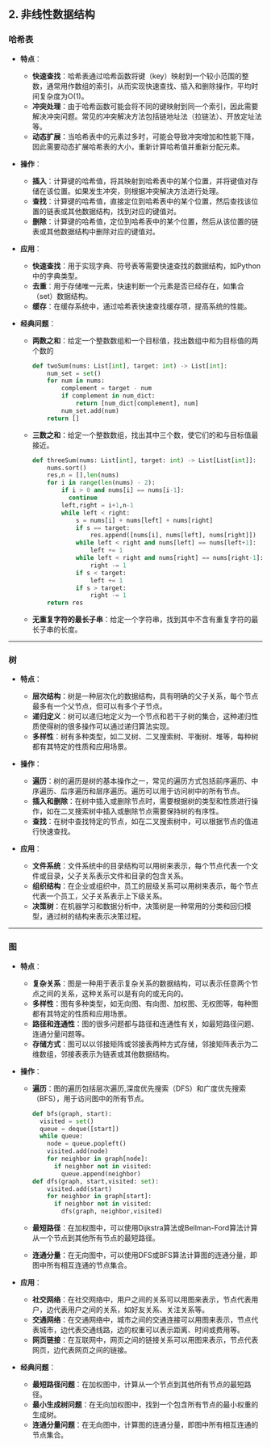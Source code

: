 ## **2. 非线性数据结构**

### 哈希表

- **特点**：
  - **快速查找**：哈希表通过哈希函数将键（key）映射到一个较小范围的整数，通常用作数组的索引，从而实现快速查找、插入和删除操作，平均时间复杂度为O(1)。
  - **冲突处理**：由于哈希函数可能会将不同的键映射到同一个索引，因此需要解决冲突问题。常见的冲突解决方法包括链地址法（拉链法）、开放定址法等。
  - **动态扩展**：当哈希表中的元素过多时，可能会导致冲突增加和性能下降，因此需要动态扩展哈希表的大小，重新计算哈希值并重新分配元素。

- **操作**：
  - **插入**：计算键的哈希值，将其映射到哈希表中的某个位置，并将键值对存储在该位置。如果发生冲突，则根据冲突解决方法进行处理。
  - **查找**：计算键的哈希值，直接定位到哈希表中的某个位置，然后查找该位置的链表或其他数据结构，找到对应的键值对。
  - **删除**：计算键的哈希值，定位到哈希表中的某个位置，然后从该位置的链表或其他数据结构中删除对应的键值对。

- **应用**：
  - **快速查找**：用于实现字典、符号表等需要快速查找的数据结构，如Python中的字典类型。
  - **去重**：用于存储唯一元素，快速判断一个元素是否已经存在，如集合（set）数据结构。
  - **缓存**：在缓存系统中，通过哈希表快速查找缓存项，提高系统的性能。

- **经典问题**：
  - **两数之和**：给定一个整数数组和一个目标值，找出数组中和为目标值的两个数的
  
    ```python
    def twoSum(nums: List[int], target: int) -> List[int]:
        num_set = set()
        for num in nums:
            complement = target - num
            if complement in num_dict:
                return [num_dict[complement], num]
            num_set.add(num)
        return []
    ```

  - **三数之和**：给定一个整数数组，找出其中三个数，使它们的和与目标值最接近。

    ```python
    def threeSum(nums: List[int], target: int) -> List[List[int]]:
        nums.sort()
        res,n = [],len(nums)
        for i in range(len(nums) - 2):
            if i > 0 and nums[i] == nums[i-1]: 
              continue
            left,right = i+1,n-1
            while left < right:
                s = nums[i] + nums[left] + nums[right]
                if s == target:
                    res.append([nums[i], nums[left], nums[right]])
                while left < right and nums[left] == nums[left+1]: 
                    left += 1
                while left < right and nums[right] == nums[right-1]: 
                    right -= 1
                if s < target:
                    left += 1
                if s > target:
                    right -= 1
        return res
    ```

  - **无重复字符的最长子串**：给定一个字符串，找到其中不含有重复字符的最长子串的长度。

---

### 树

- **特点**：
  - **层次结构**：树是一种层次化的数据结构，具有明确的父子关系，每个节点最多有一个父节点，但可以有多个子节点。
  - **递归定义**：树可以递归地定义为一个节点和若干子树的集合，这种递归性质使得树的很多操作可以通过递归算法实现。
  - **多样性**：树有多种类型，如二叉树、二叉搜索树、平衡树、堆等，每种树都有其特定的性质和应用场景。

- **操作**：
  - **遍历**：树的遍历是树的基本操作之一，常见的遍历方式包括前序遍历、中序遍历、后序遍历和层序遍历。遍历可以用于访问树中的所有节点。
  - **插入和删除**：在树中插入或删除节点时，需要根据树的类型和性质进行操作，如在二叉搜索树中插入或删除节点需要保持树的有序性。
  - **查找**：在树中查找特定的节点，如在二叉搜索树中，可以根据节点的值进行快速查找。

- **应用**：
  - **文件系统**：文件系统中的目录结构可以用树来表示，每个节点代表一个文件或目录，父子关系表示文件和目录的包含关系。
  - **组织结构**：在企业或组织中，员工的层级关系可以用树来表示，每个节点代表一个员工，父子关系表示上下级关系。
  - **决策树**：在机器学习和数据分析中，决策树是一种常用的分类和回归模型，通过树的结构来表示决策过程。

---

### 图

- **特点**：
  - **复杂关系**：图是一种用于表示复杂关系的数据结构，可以表示任意两个节点之间的关系，这种关系可以是有向的或无向的。
  - **多样性**：图有多种类型，如无向图、有向图、加权图、无权图等，每种图都有其特定的性质和应用场景。
  - **路径和连通性**：图的很多问题都与路径和连通性有关，如最短路径问题、连通分量问题等。
  - **存储方式**：图可以以邻接矩阵或邻接表两种方式存储，邻接矩阵表示为二维数组，邻接表表示为链表或其他数据结构。

- **操作**：
  - **遍历**：图的遍历包括层次遍历,深度优先搜索（DFS）和广度优先搜索（BFS），用于访问图中的所有节点。

    ```python
    def bfs(graph, start):
      visited = set()
      queue = deque([start])
      while queue:
        node = queue.popleft()
        visited.add(node)
        for neighbor in graph[node]:
          if neighbor not in visited:
            queue.append(neighbor)
    def dfs(graph, start,visited: set):
        visited.add(start)
        for neighbor in graph[start]:
          if neighbor not in visited:
            dfs(graph, neighbor,visited)
    ```

  - **最短路径**：在加权图中，可以使用Dijkstra算法或Bellman-Ford算法计算从一个节点到其他所有节点的最短路径。
  - **连通分量**：在无向图中，可以使用DFS或BFS算法计算图的连通分量，即图中所有相互连通的节点集合。

- **应用**：
  - **社交网络**：在社交网络中，用户之间的关系可以用图来表示，节点代表用户，边代表用户之间的关系，如好友关系、关注关系等。
  - **交通网络**：在交通网络中，城市之间的交通连接可以用图来表示，节点代表城市，边代表交通线路，边的权重可以表示距离、时间或费用等。
  - **网页链接**：在互联网中，网页之间的链接关系可以用图来表示，节点代表网页，边代表网页之间的链接。

- **经典问题**：
  - **最短路径问题**：在加权图中，计算从一个节点到其他所有节点的最短路径。
  - **最小生成树问题**：在无向加权图中，找到一个包含所有节点的最小权重的生成树。
  - **连通分量问题**：在无向图中，计算图的连通分量，即图中所有相互连通的节点集合。